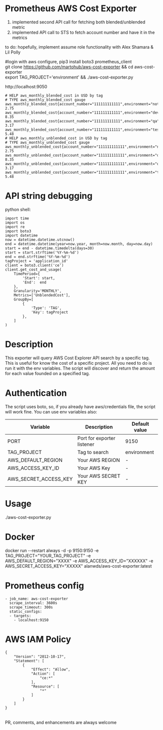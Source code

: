 # Prometheus AWS Cost Exporter


1. implemented second API call for fetching both blended/unblended metric  
2. implemented API call to STS to fetch account number and have it in the metrics  

to do: hopefully, implement assume role functionality with Alex Shamara & Lil Polly

#login with aws configure, pip3 install boto3 prometheus_client  
git clone https://github.com/martohub/aws-cost-exporter && cd aws-cost-exporter  
export TAG_PROJECT='environment' && ./aws-cost-exporter.py 
 
http://localhost:9050  

```
# HELP aws_monthly_blended_cost in USD by tag
# TYPE aws_monthly_blended_cost gauge
aws_monthly_blended_cost{account_number="111111111111",environment="not_defined_by_the_tag"} 2.75
aws_monthly_blended_cost{account_number="111111111111",environment="dev"} 8.35
aws_monthly_blended_cost{account_number="111111111111",environment="qa"} 3.17
aws_monthly_blended_cost{account_number="111111111111",environment="test"} 5.48
# HELP aws_monthly_unblended_cost in USD by tag
# TYPE aws_monthly_unblended_cost gauge
aws_monthly_unblended_cost{account_number="111111111111",environment="not_defined_by_the_tag"} 2.75
aws_monthly_unblended_cost{account_number="111111111111",environment="dev"} 8.35
aws_monthly_unblended_cost{account_number="111111111111",environment="qa"} 3.17
aws_monthly_unblended_cost{account_number="111111111111",environment="test"} 5.48
```

# API string debugging

python shell:

```
import time
import os
import re
import boto3
import datetime
now = datetime.datetime.utcnow()
end = datetime.datetime(year=now.year, month=now.month, day=now.day)
start = end - datetime.timedelta(days=30)
start = start.strftime('%Y-%m-%d')
end = end.strftime('%Y-%m-%d')
tagProject = 'application_id'
client = boto3.client('ce')
client.get_cost_and_usage(
	TimePeriod={
		'Start': start,
		'End':  end
	},
	Granularity='MONTHLY',
	Metrics=['UnblendedCost'],
	GroupBy=[
		{
			'Type': 'TAG',
			'Key': tagProject 
		},
	]
)
```

# Description

This exporter will query AWS Cost Explorer API search by a specific tag. This is useful for know the cost of a specific project. All you need to do is run it with the env variables. The script will discover and return the amount for each value founded on a specified tag.


# Authentication

The script uses boto, so, if you already have aws/credentials file, the script will work fine. You can use env variables also:

|Variable|Description|Default value|
|--------|-----------|-------------|
|PORT|Port for exporter listener| 9150|
|TAG_PROJECT|Tag to search|environment|
|AWS_DEFAULT_REGION| Your AWS REGION|-|
|AWS_ACCESS_KEY_ID|Your AWS Key|-|
|AWS_SECRET_ACCESS_KEY|Your AWS SECRET KEY|-|

# Usage

./aws-cost-exporter.py

# Docker

docker run --restart always -d -p 9150:9150 -e TAG_PROJECT="YOUR_TAG_PROJECT" -e AWS_DEFAULT_REGION="XXXX" -e AWS_ACCESS_KEY_ID="XXXXXX" -e AWS_SECRET_ACCESS_KEY="XXXXX" alanwds/aws-cost-exporter:latest

# Prometheus config

```
- job_name: aws-cost-exporter
  scrape_interval: 3600s
  scrape_timeout: 300s
  static_configs:
  - targets:
    - localhost:9150
```

# AWS IAM Policy
```
{
    "Version": "2012-10-17",
    "Statement": [
        {
            "Effect": "Allow",
            "Action": [
                "ce:*"
            ],
            "Resource": [
                "*"
            ]
        }
    ]
}
```

######

PR, comments, and enhancements are always welcome
